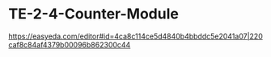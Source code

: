 # TE-2-4-Counter-Module

 
https://easyeda.com/editor#id=4ca8c114ce5d4840b4bbddc5e2041a07|220caf8c84af4379b00096b862300c44

 

